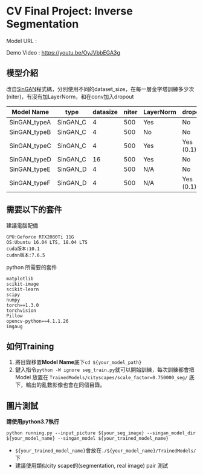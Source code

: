 # CV Final Project: Inverse Segmentation

Model URL : 

Demo Video : https://youtu.be/OyJVbbEGA3g

## 模型介紹
改自[SinGAN](https://github.com/tamarott/SinGAN)程式碼，分別使用不同的dataset_size，在每一層金字塔訓練多少次(niter)，有沒有加LayerNorm，和在conv加入dropout

| Model Name   | type     | datasize | niter | LayerNorm | dropout   |
| ------------ | -------- | -------- | ----- | --------- | --------- |
| SinGAN_typeA | SinGAN_C | 4        | 500   | Yes       | No        |
| SinGAN_typeB | SinGAN_C | 4        | 500   | No        | No        |
| SinGAN_typeC | SinGAN_C | 4        | 500   | Yes       | Yes (0.1) |
| SinGAN_typeD | SinGAN_C | 16       | 500   | Yes       | No        |
| SinGAN_typeE | SinGAN_D | 4        | 500   | N/A       | No        |
| SinGAN_typeF | SinGAN_D | 4        | 500   | N/A       | Yes (0.1) |

## 需要以下的套件
建議電腦配備
```
GPU:Geforce RTX2080Ti 11G
OS:Ubuntu 16.04 LTS, 18.04 LTS
cuda版本:10.1
cudnn版本:7.6.5
```
python 所需要的套件
```
matplotlib
scikit-image
scikit-learn
scipy
numpy
torch==1.3.0
torchvision
Pillow
opencv-python==4.1.1.26
imgaug
```
## 如何Training
1. 將目錄移置**Model Name**底下`cd ${your_model_path}`
2. 鍵入指令`python -W ignore seg_train.py`就可以開始訓練，每次訓練都會把Model 放置在 `TrainedModels/cityscapes/scale_factor=0.750000_seg/` 底下，輸出的亂數影像也會在同個目錄。

## 圖片測試
**請使用python3.7執行**
```bash=linux
python running.py --input_picture ${your_seg_image} --singan_model_dir ${your_model_name} --singan_model ${your_trained_model_name}
```
- `${your_trained_model_name}`會放在`./${your_model_name}/TrainedModels/`下
- 建議使用類似city scape的(segmentation, real image) pair 測試
